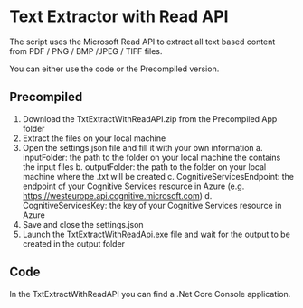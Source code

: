 # Text Extractor with Read API

The script uses the Microsoft Read API to extract all text based content from PDF / PNG / BMP /JPEG / TIFF files.

You can either use the code or the Precompiled version.

## Precompiled

1. Download the TxtExtractWithReadAPI.zip from the Precompiled App folder
2. Extract the files on your local machine
3. Open the settings.json file and fill it with your own information
  a. inputFolder: the path to the folder on your local machine the contains the input files
  b. outputFolder: the path to the folder on your local machine where the .txt will be created
  c. CognitiveServicesEndpoint: the endpoint of your Cognitive Services resource in Azure (e.g. https://westeurope.api.cognitive.microsoft.com)
  d. CognitiveServicesKey: the key of your Cognitive Services resource in Azure
4. Save and close the settings.json
5. Launch the TxtExtractWithReadApi.exe file and wait for the output to be created in the output folder

## Code
In the TxtExtractWithReadAPI you can find a .Net Core Console application. 
